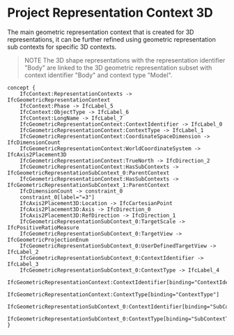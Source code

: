 Project Representation Context 3D
=================================

The main geometric representation context that is created for 3D representations, it can be further refined using geometric representation sub contexts for specific 3D contexts.

> NOTE  The 3D shape representations with the representation identifier "Body" are linked to the 3D geometric representation subset with context identifier "Body" and context type "Model".

```
concept {
    IfcContext:RepresentationContexts -> IfcGeometricRepresentationContext
    IfcContext:Phase -> IfcLabel_5
    IfcContext:ObjectType -> IfcLabel_6
    IfcContext:LongName -> IfcLabel_7
    IfcGeometricRepresentationContext:ContextIdentifier -> IfcLabel_0
    IfcGeometricRepresentationContext:ContextType -> IfcLabel_1
    IfcGeometricRepresentationContext:CoordinateSpaceDimension -> IfcDimensionCount
    IfcGeometricRepresentationContext:WorldCoordinateSystem -> IfcAxis2Placement3D
    IfcGeometricRepresentationContext:TrueNorth -> IfcDirection_2
    IfcGeometricRepresentationContext:HasSubContexts -> IfcGeometricRepresentationSubContext_0:ParentContext
    IfcGeometricRepresentationContext:HasSubContexts -> IfcGeometricRepresentationSubContext_1:ParentContext
    IfcDimensionCount -> constraint_0
    constraint_0[label="=3"]
    IfcAxis2Placement3D:Location -> IfcCartesianPoint
    IfcAxis2Placement3D:Axis -> IfcDirection_0
    IfcAxis2Placement3D:RefDirection -> IfcDirection_1
    IfcGeometricRepresentationSubContext_0:TargetScale -> IfcPositiveRatioMeasure
    IfcGeometricRepresentationSubContext_0:TargetView -> IfcGeometricProjectionEnum
    IfcGeometricRepresentationSubContext_0:UserDefinedTargetView -> IfcLabel_2
    IfcGeometricRepresentationSubContext_0:ContextIdentifier -> IfcLabel_3
    IfcGeometricRepresentationSubContext_0:ContextType -> IfcLabel_4
    IfcGeometricRepresentationContext:ContextIdentifier[binding="ContextIdentifier"]
    IfcGeometricRepresentationContext:ContextType[binding="ContextType"]
    IfcGeometricRepresentationSubContext_0:ContextIdentifier[binding="SubContextIdentifier"]
    IfcGeometricRepresentationSubContext_0:ContextType[binding="SubContextType"]
}
```
